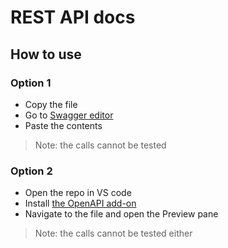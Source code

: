 # REST API docs

## How to use

### Option 1

* Copy the file
* Go to [Swagger editor](https://editor.swagger.io/)
* Paste the contents

> Note: the calls cannot be tested

### Option 2

* Open the repo in VS code
* Install [the OpenAPI add-on](https://marketplace.visualstudio.com/items?itemName=42Crunch.vscode-openapi)
* Navigate to the file and open the Preview pane

> Note: the calls cannot be tested either
